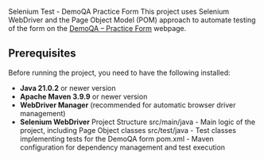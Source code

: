 Selenium Test - DemoQA Practice Form
This project uses Selenium WebDriver and the Page Object Model (POM) approach to automate testing of the form on the [DemoQA – Practice Form](https://demoqa.com/automation-practice-form) webpage.
## Prerequisites
Before running the project, you need to have the following installed:
- **Java 21.0.2** or newer version
- **Apache Maven 3.9.9** or newer version
- **WebDriver Manager** (recommended for automatic browser driver management)
- **Selenium WebDriver**
Project Structure
src/main/java - Main logic of the project, including Page Object classes
src/test/java - Test classes implementing tests for the DemoQA form
pom.xml - Maven configuration for dependency management and test execution
